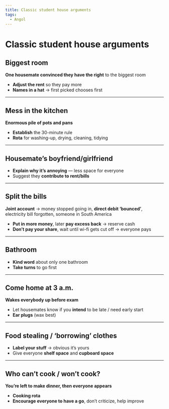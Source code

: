 ```yaml
---
title: Classic student house arguments
tags:
  - Angol
---
```


# Classic student house arguments

## Biggest room
**One housemate convinced they have the right** to the biggest room

- **Adjust the rent** so they pay more
- **Names in a hat** → first picked chooses first

---

## Mess in the kitchen
**Enormous pile of pots and pans**

- **Establish** the 30-minute rule
- **Rota** for washing-up, drying, cleaning, tidying

---

## Housemate’s boyfriend/girlfriend

- **Explain why it’s annoying** — less space for everyone
- Suggest they **contribute to rent/bills**

---

## Split the bills
**Joint account** → money stopped going in, **direct debit ‘bounced’**, electricity bill forgotten, someone in South America

- **Put in more money**, later **pay excess back** → reserve cash
- **Don’t pay your share**, wait until wi-fi gets cut off → everyone pays

---

## Bathroom

- **Kind word** about only one bathroom
- **Take turns** to go first

---

## Come home at 3 a.m.
**Wakes everybody up before exam**

- Let housemates know if you **intend** to be late / need early start
- **Ear plugs** (wax best)

---

## Food stealing / ‘borrowing’ clothes

- **Label your stuff** → obvious it’s yours
- Give everyone **shelf space** and **cupboard space**

---

## Who can’t cook / won’t cook?
**You’re left to make dinner, then everyone appears**

- **Cooking rota**
- **Encourage everyone to have a go**, don’t criticize, help improve